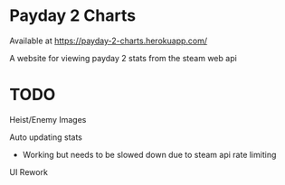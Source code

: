 # Payday 2 Charts

Available at https://payday-2-charts.herokuapp.com/

A website for viewing payday 2 stats from the steam web api

# TODO

Heist/Enemy Images

Auto updating stats
  - Working but needs to be slowed down due to steam api rate limiting

UI Rework